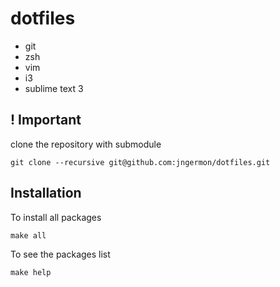 # dotfiles

* git
* zsh
* vim
* i3
* sublime text 3

## ! Important
clone the repository with submodule
```
git clone --recursive git@github.com:jngermon/dotfiles.git
```

## Installation
To install all packages
```
make all
```

To see the packages list
```
make help
```
